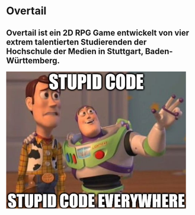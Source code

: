 # Overtail

## Overtail ist ein 2D RPG Game entwickelt von vier extrem talentierten Studierenden der Hochschule der Medien in Stuttgart, Baden-Württemberg.

![important](09EF4A10-BDCB-41E1-8571-5F15DB97C1DA.jpeg)
